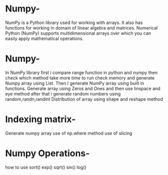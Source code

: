 # Numpy-
NumPy is a Python library used for working with arrays. It also has functions for working in domain of linear algebra and matrices.
Numerical Python (NumPy) supports multidimensional arrays over which you can easily apply mathematical operations.

# Numpy-
In NumPy library first i compare range function in python and numpy  then check which method take more time to run
check memory and generate Numpy array using List.
Then I generate NumPy array using built in functions.
Generate array using  Zeros and Ones and then use linspace and eye method
after that i generate random numbers using random,randn,randint 
Distribution of array using shape and reshape method

# Indexing matrix-
Generate numpy array
use of np.where method
use of slicing

# Numpy Operations-
how to use sort()
exp()
sqrt()
sin()
log()
